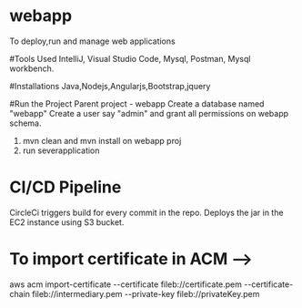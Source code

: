 # webapp
To deploy,run and manage web applications

#Tools Used
IntelliJ, Visual Studio Code, Mysql, Postman, Mysql workbench.

#Installations
Java,Nodejs,Angularjs,Bootstrap,jquery

#Run the Project
Parent project - webapp
Create a database named "webapp"
Create a user say "admin" and grant all permissions on webapp schema.
1. mvn clean and mvn install on webapp proj
2. run severapplication

# CI/CD Pipeline
CircleCi triggers build for every commit in the repo. Deploys the jar in the EC2 instance using S3 bucket.

# To import certificate in ACM -->
aws acm import-certificate --certificate fileb://certificate.pem --certificate-chain fileb://intermediary.pem --private-key fileb://privateKey.pem
